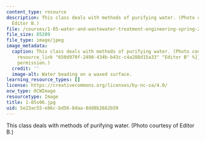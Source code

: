 ```yaml
---
content_type: resource
description: This class deals with methods of purifying water. (Photo courtesy of
  Editor B.)
file: /courses/1-85-water-and-wastewater-treatment-engineering-spring-2006/5e23ac55e86cbd568daa8dd8b2662b59_1-85s06.jpg
file_size: 85289
file_type: image/jpeg
image_metadata:
  caption: This class deals with methods of purifying water. (Photo courtesy of {{%
    resource_link "650d970f-2490-434b-b43c-c4a288d15a33" "Editor B" %}}. Used with
    permission.)
  credit: ''
  image-alt: Water beading on a waxed surface.
learning_resource_types: []
license: https://creativecommons.org/licenses/by-nc-sa/4.0/
ocw_type: OCWImage
resourcetype: Image
title: 1-85s06.jpg
uid: 5e23ac55-e86c-bd56-8daa-8dd8b2662b59
---
```

This class deals with methods of purifying water. (Photo courtesy of Editor B.)
